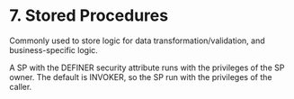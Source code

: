 # 7. Stored Procedures
Commonly used to store logic for data transformation/validation, and business-specific logic. 

A SP with the DEFINER security attribute runs with the privileges of the SP owner. The default is INVOKER, so the SP run with the privileges of the caller. 







